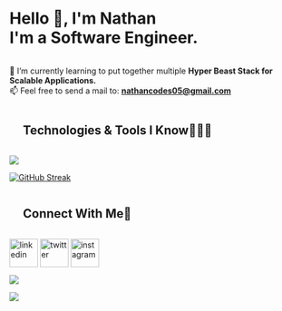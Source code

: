 <!--h1 without bottom border-->
<h1 style="display: inline-block">Hello 👋, I'm Nathan <br /> I'm a Software Engineer. </h1>

<!--Intro start-->
<div>
  
  🌱 I’m currently learning to put together multiple **Hyper Beast Stack for Scalable Applications.** <br />
  📫 Feel free to send a mail to: **nathancodes05@gmail.com**
</div>
<!--Intro end-->

<!--h1 without bottom border-->
<div id="user-content-toc">
  <ul>
    <summary><h2 style="display: inline-block">Technologies & Tools I Know👨🏻‍💻</h2></summary>
  </ul>
</div>
<!--tech stack icons-->
<p>
  <a href="https://skillicons.dev">
    <img src="https://skillicons.dev/icons?i=git,scss,github,js,ts,react,tailwind,nodejs,expressjs,mongodb,vscode&perline=14" />
  </a>
</p>

<div>
  
[![GitHub Streak](https://github-readme-streak-stats.herokuapp.com?user=joeCodes05&theme=darcula&hide_border=true&date_format=M%20j%5B%2C%20Y%5D)](https://git.io/streak-stats)

</div>

<!-- Connect with me -->
<!--h2 without bottom border-->
<div id="user-content-toc">
  <ul>
    <summary><h2 style="display: inline-block">Connect With Me🤝</h2></summary>
  </ul>
</div>


<!--icons and links-->
<p>
<a href="[https://www.linkedin.com/in/1010nishant/](https://www.linkedin.com/in/nathaniel-joseph-8b172a291/)" target="blank"><img align="center" src="https://user-images.githubusercontent.com/88904952/234979284-68c11d7f-1acc-4f0c-ac78-044e1037d7b0.png" alt="linkedin" height="50" width="50" /></a>
<a href="[https://twitter.com/1010nishant](https://twitter.com/nathanCodes05)" target="blank"><img align="center" src="https://user-images.githubusercontent.com/88904952/234980676-61bfb021-ecc8-48f7-88e6-34c1b06c4a58.png" alt="twitter" height="50" width="50" /></a> 
<a href="[https://www.instagram.com/nishant.jangir.1010/](https://www.instagram.com/nathancodes05/)" target="blank"><img align="center" src="https://user-images.githubusercontent.com/88904952/234981169-2dd1e58f-4b7e-468c-8213-034ba62156c3.png" alt="instagram" height="50" width="50" /></a>
  
</p>



<!--profile visit count-->
<div>
  
[![](https://visitcount.itsvg.in/api?id=joeCodes05&icon=3&color=6)](https://visitcount.itsvg.in)
  
</div>

<!--horizontal divider(gradiant)-->
<img src="https://user-images.githubusercontent.com/73097560/115834477-dbab4500-a447-11eb-908a-139a6edaec5c.gif">
